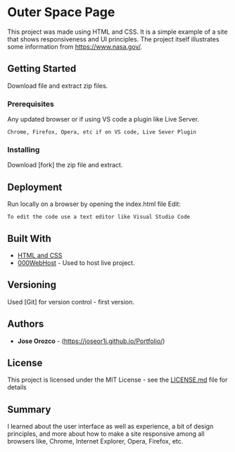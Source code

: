 # Outer Space Page 

This project was made using HTML and CSS. It is a simple example of a site that shows responsiveness and UI principles. The project itself illustrates some information from https://www.nasa.gov/. 

## Getting Started

Download file and extract zip files.

### Prerequisites

Any updated browser or if using VS code a plugin like Live Server.

```
Chrome, Firefox, Opera, etc if on VS code, Live Sever Plugin
```

### Installing

Download [fork] the zip file and extract.

## Deployment

Run locally on a browser by opening the index.html file
Edit:

```
To edit the code use a text editor like Visual Studio Code
```

## Built With

* [HTML and CSS](https://developer.mozilla.org/en-US/docs/Web/HTML)
* [000WebHost](https://pages.github.com/) - Used to host live project.

## Versioning

Used [Git] for version control - first version.

## Authors

* **Jose Orozco** - (https://joseor1j.github.io/Portfolio/)

## License

This project is licensed under the MIT License - see the [LICENSE.md](LICENSE.md) file for details

## Summary

I learned about the user interface as well as experience, a bit of design principles, and more about how to make a site responsive among all browsers like, Chrome, Internet Explorer, Opera, Firefox, etc.
